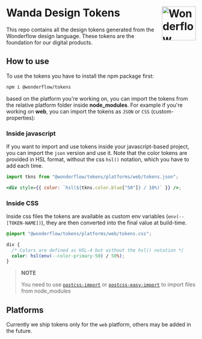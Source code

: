 # Wanda Design Tokens [<img src="https://svgshare.com/i/Ygj.svg" alt="Wonderflow Logo" width="90" height="90" align="right">](https://design.wonderflow.ai)

This repo contains all the design tokens generated from the Wonderflow design language. These tokens are the foundation for our digital products.

## How to use

To use the tokens you have to install the npm package first:

```sh
npm i @wonderflow/tokens
```

based on the platform you're working on, you can import the tokens from the relative platform folder inside **node_modules**. For example if you're working on **web**, you can import the tokens as `JSON` or `CSS` (custom-properties):

### Inside javascript

If you want to import and use tokens inside your javascript-based project, you can import the `json` version and use it. Note that the color tokens are provided in HSL format, without the css `hsl()` notation, which you have to add each time.

```jsx
import tkns from "@wonderflow/tokens/platforms/web/tokens.json";

<div style={{ color: `hsl(${tkns.color.blue["50"]} / 10%)` }} />;
```

### Inside CSS

Inside css files the tokens are available as custom env variables (`env(--[TOKEN-NAME])`), they are then converted into the final value at build-time.

```css
@import "@wonderflow/tokens/platforms/web/tokens.css";

div {
  /* Colors are defined as HSL-4 but without the hsl() notation */
  color: hsl(env(--color-primary-50) / 50%);
}
```

> **NOTE**
>
> You need to use [`postcss-import`](https://github.com/postcss/postcss-import) or [`postcss-easy-import`](https://github.com/TrySound/postcss-easy-import) to import files from node_modules

## Platforms

Currently we ship tokens only for the `web` platform, others may be added in the future.
